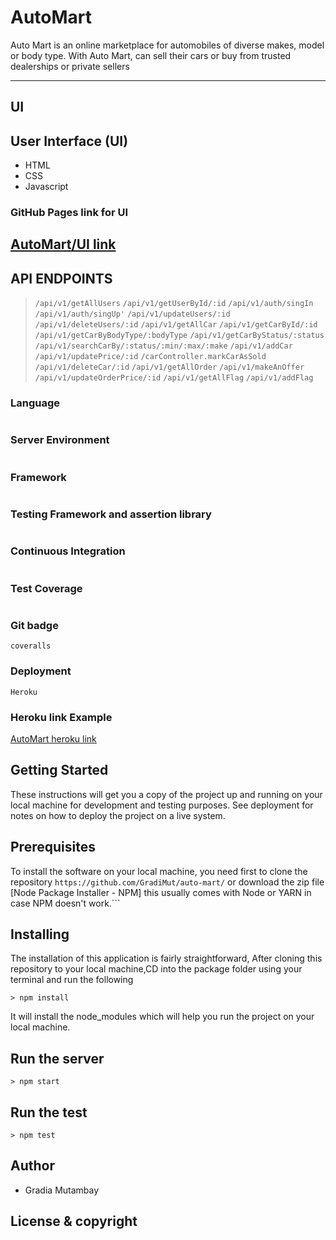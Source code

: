 # AutoMart

Auto Mart is an online marketplace for automobiles of diverse makes, model or body type. With
Auto Mart,  can sell their cars or buy from trusted dealerships or private sellers

------------------------------------------------------------------------------

## UI

## User Interface (UI)

* HTML
* CSS
* Javascript

### GitHub Pages link for UI

[AutoMart/UI link](https://gradimut.github.io/auto-mart/UI)
---------------------------------------------------------------------

## API ENDPOINTS

> ```/api/v1/getAllUsers```
> ```/api/v1/getUserById/:id```
> ```/api/v1/auth/singIn```
> ```/api/v1/auth/singUp'```
> ```/api/v1/updateUsers/:id```
> ```/api/v1/deleteUsers/:id```
> ```/api/v1/getAllCar```
> ```/api/v1/getCarById/:id```
> ```/api/v1/getCarByBodyType/:bodyType```
> ```/api/v1/getCarByStatus/:status```
> ```/api/v1/searchCarBy/:status/:min/:max/:make```
> ```/api/v1/addCar```
> ```/api/v1/updatePrice/:id```
> ```/carController.markCarAsSold```
> ```/api/v1/deleteCar/:id```
> ```/api/v1/getAllOrder```
> ```/api/v1/makeAnOffer```
> ```/api/v1/updateOrderPrice/:id```
> ```/api/v1/getAllFlag```
> ```/api/v1/addFlag```

### Language

```Javascript
```

### Server Environment

``` NodeJS (run time Environment for running JS codes)
 ```

### Framework

``` Express (used for building fast APIs)
 ```

### Testing Framework and assertion library

``` Mocha and Chai
 ```

### Continuous Integration

```Travis CI
```

### Test Coverage

```nyc
```

### Git badge

```coveralls```

### Deployment

```Heroku```

### Heroku link Example
[AutoMart heroku link](https://automart-andele-bc7.herokuapp.com/)

## Getting Started
These instructions will get you a copy of the project up and running on your local machine for development and testing purposes. See deployment for notes on how to deploy the project on a live system.

## Prerequisites
To install the software on your local machine, you need first to clone the repository
 ```https://github.com/GradiMut/auto-mart/``` or download the zip file
 [Node Package Installer - NPM] this usually comes with Node or YARN in case NPM doesn't work.```

## Installing

The installation of this application is fairly straightforward, After cloning this repository to your local machine,CD into the package folder using your terminal and run the following

```> npm install```

It will install the node_modules which will help you run the project on your local machine.

## Run the server

```> npm start```

## Run the test

```> npm test```

## Author

* Gradia Mutambay

## License & copyright
